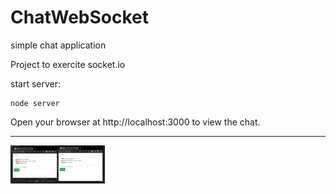 # ChatWebSocket
simple chat application

Project to exercite socket.io

start server:
```
node server
```
Open your browser at http://localhost:3000 to view the chat.

---

<img src="https://github.com/TiagoHucs/ChatWebSocket/blob/master/chat.PNG" width="30%"/>
